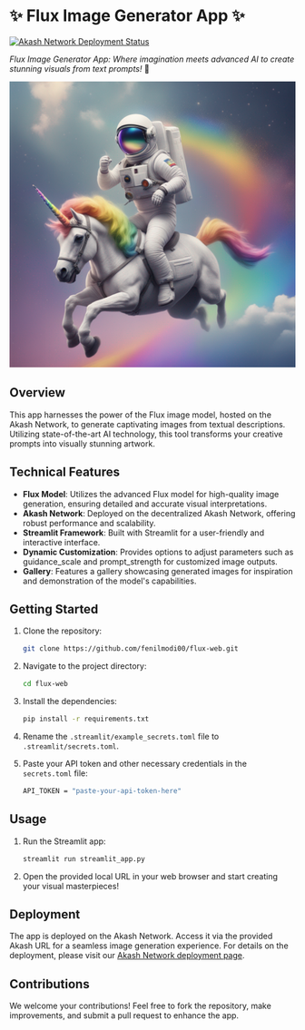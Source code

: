 # ✨ Flux Image Generator App ✨

[![Akash Network Deployment Status](https://img.shields.io/badge/Deployment%20Status-Active-brightgreen)](https://akash.network)

_Flux Image Generator App: Where imagination meets advanced AI to create stunning visuals from text prompts!_ 🚀

![Astronaut on a unicorn](./gallery/astro_on_unicorn.png)

## Overview

This app harnesses the power of the Flux image model, hosted on the Akash Network, to generate captivating images from textual descriptions. Utilizing state-of-the-art AI technology, this tool transforms your creative prompts into visually stunning artwork.

## Technical Features

- **Flux Model**: Utilizes the advanced Flux model for high-quality image generation, ensuring detailed and accurate visual interpretations.
- **Akash Network**: Deployed on the decentralized Akash Network, offering robust performance and scalability.
- **Streamlit Framework**: Built with Streamlit for a user-friendly and interactive interface.
- **Dynamic Customization**: Provides options to adjust parameters such as guidance_scale and prompt_strength for customized image outputs.
- **Gallery**: Features a gallery showcasing generated images for inspiration and demonstration of the model's capabilities.

## Getting Started

1. Clone the repository:

   ```bash
   git clone https://github.com/fenilmodi00/flux-web.git
   ```

2. Navigate to the project directory:

   ```bash
   cd flux-web
   ```

3. Install the dependencies:

   ```bash
   pip install -r requirements.txt
   ```

4. Rename the `.streamlit/example_secrets.toml` file to `.streamlit/secrets.toml`.

5. Paste your API token and other necessary credentials in the `secrets.toml` file:

   ```bash
   API_TOKEN = "paste-your-api-token-here"
   ```

## Usage

1. Run the Streamlit app:

   ```python
   streamlit run streamlit_app.py
   ```

2. Open the provided local URL in your web browser and start creating your visual masterpieces!

## Deployment

The app is deployed on the Akash Network. Access it via the provided Akash URL for a seamless image generation experience. For details on the deployment, please visit our [Akash Network deployment page](https://akash.network).

## Contributions

We welcome your contributions! Feel free to fork the repository, make improvements, and submit a pull request to enhance the app.

